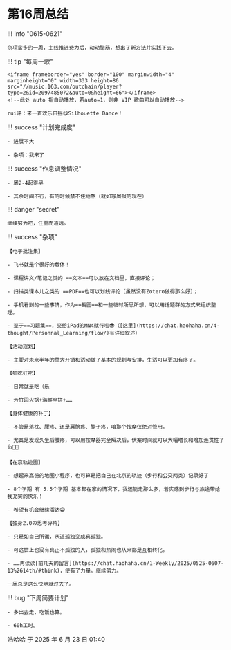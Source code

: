# 第16周总结

!!! info "0615-0621"

    杂项蛮多的一周，主线推进费力后，动动脑筋，想出了新方法并实践下去。
    
!!! tip "每周一歌"

    <iframe frameborder="yes" border="100" marginwidth="4" marginheight="0" width=333 height=86 src="//music.163.com/outchain/player?type=2&id=2097485072&auto=0&height=66"></iframe>
    <!--此处 auto 指自动播放，若auto=1，则非 VIP 歌曲可以自动播放-->

    rui评：来一首欢乐日摇😋Silhouette Dance！

!!! success "计划完成度"

    - 进展不大

    - 杂项：我来了
    
!!! success "作息调整情况"

    - 周2-4起得早
    
    - 其余时间不行，有的时候禁不住地熬（就如写周报的现在）

!!! danger "secret"

    继续努力吧，任重而道远。

!!! success "杂项"

    【电子批注集】

    - 飞书就是个很好的载体！
    
    - 课程讲义/笔记之类的 ==文本==可以放在文档里，直接评论；
    
    - 扫描类课本儿之类的 ==PDF==也可以划线评论（虽然没有Zotero做得那么好）；
    
    - 手机看到的一些事情，作为==截图==和一些临时所思所想，可以用话题群的方式来组织整理。
    
    - 至于==习题集==，交给iPad的MN4就行啦😎（[这里](https://chat.haohaha.cn/4-thought/Personnal_Learning/flow/)有详细叙述）

    【活动规划】

    - 主要对未来半年的重大开销和活动做了基本的规划与安排，生活可以更加有序了。

    【狂吃狂吃】

    - 日常就是吃（乐
    
    - 芳竹园火锅+海鲜全拼+……

    【身体健康的补丁】

    - 不管是落枕、腰疼、还是肩膀疼、脖子疼，咱那个按摩仪绝对管用。
    
    - 尤其是发现久坐后腰疼，可以用按摩器完全解决后，伏案时间就可以大幅増长和增加连贯性了👍🎉🎊

    【在京轨迹图】

    - 想起来高德的地图小程序，也可算是把自己在北京的轨迹（步行和公交两类）记录好了
    
    - 8个学期 有 5.5个学期 基本都在家的情况下，我还能走那么多，着实感到步行与旅途带给我充实的快乐！
    
    - 希望有机会继续溜达😁

    【独身2.0の思考碎片】

    - 只是如自己所谶，从道孤独变成真孤独。
    
    - 可这世上也没有真正不孤独的人，孤独和热闹也从来都是互相转化。
    
    - ……再读读[前几天的留言](https://chat.haohaha.cn/1-Weekly/2025/0525-0607-13%2614th/#think)，便有了力量。继续努力。

    一周总是这么快地就过去了。

!!! bug "下周简要计划"

    - 多出去走，吃饭也算。
    
    - 60h工时。

浩哈哈 于 2025 年 6 月 23 日 01:40
